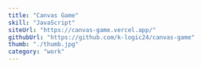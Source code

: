```yaml
---
title: "Canvas Game"
skill: "JavaScript"
siteUrl: "https://canvas-game.vercel.app/"
githubUrl: "https://github.com/k-logic24/canvas-game"
thumb: "./thumb.jpg"
category: "work"
---
```

